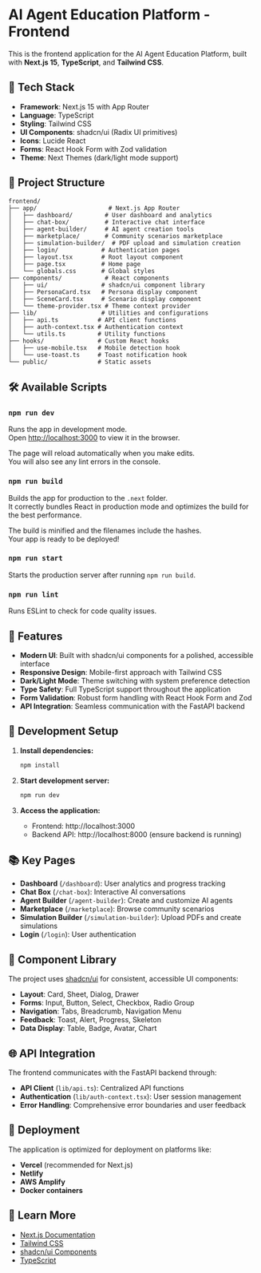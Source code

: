 # AI Agent Education Platform - Frontend

This is the frontend application for the AI Agent Education Platform, built with **Next.js 15**, **TypeScript**, and **Tailwind CSS**.

## 🚀 Tech Stack

- **Framework**: Next.js 15 with App Router
- **Language**: TypeScript
- **Styling**: Tailwind CSS
- **UI Components**: shadcn/ui (Radix UI primitives)
- **Icons**: Lucide React
- **Forms**: React Hook Form with Zod validation
- **Theme**: Next Themes (dark/light mode support)

## 📁 Project Structure

```
frontend/
├── app/                    # Next.js App Router
│   ├── dashboard/         # User dashboard and analytics
│   ├── chat-box/          # Interactive chat interface
│   ├── agent-builder/     # AI agent creation tools
│   ├── marketplace/       # Community scenarios marketplace
│   ├── simulation-builder/  # PDF upload and simulation creation
│   ├── login/            # Authentication pages
│   ├── layout.tsx        # Root layout component
│   ├── page.tsx          # Home page
│   └── globals.css       # Global styles
├── components/            # React components
│   ├── ui/               # shadcn/ui component library
│   ├── PersonaCard.tsx   # Persona display component
│   ├── SceneCard.tsx     # Scenario display component
│   └── theme-provider.tsx # Theme context provider
├── lib/                  # Utilities and configurations
│   ├── api.ts           # API client functions
│   ├── auth-context.tsx # Authentication context
│   └── utils.ts         # Utility functions
├── hooks/               # Custom React hooks
│   ├── use-mobile.tsx   # Mobile detection hook
│   └── use-toast.ts     # Toast notification hook
└── public/              # Static assets
```

## 🛠️ Available Scripts

### `npm run dev`

Runs the app in development mode.\
Open [http://localhost:3000](http://localhost:3000) to view it in the browser.

The page will reload automatically when you make edits.\
You will also see any lint errors in the console.

### `npm run build`

Builds the app for production to the `.next` folder.\
It correctly bundles React in production mode and optimizes the build for the best performance.

The build is minified and the filenames include the hashes.\
Your app is ready to be deployed!

### `npm run start`

Starts the production server after running `npm run build`.

### `npm run lint`

Runs ESLint to check for code quality issues.

## 🎨 Features

- **Modern UI**: Built with shadcn/ui components for a polished, accessible interface
- **Responsive Design**: Mobile-first approach with Tailwind CSS
- **Dark/Light Mode**: Theme switching with system preference detection
- **Type Safety**: Full TypeScript support throughout the application
- **Form Validation**: Robust form handling with React Hook Form and Zod
- **API Integration**: Seamless communication with the FastAPI backend

## 🔧 Development Setup

1. **Install dependencies:**
   ```bash
   npm install
   ```

2. **Start development server:**
   ```bash
   npm run dev
   ```

3. **Access the application:**
   - Frontend: http://localhost:3000
   - Backend API: http://localhost:8000 (ensure backend is running)

## 📚 Key Pages

- **Dashboard** (`/dashboard`): User analytics and progress tracking
- **Chat Box** (`/chat-box`): Interactive AI conversations
- **Agent Builder** (`/agent-builder`): Create and customize AI agents
- **Marketplace** (`/marketplace`): Browse community scenarios
- **Simulation Builder** (`/simulation-builder`): Upload PDFs and create simulations
- **Login** (`/login`): User authentication

## 🎯 Component Library

The project uses [shadcn/ui](https://ui.shadcn.com/) for consistent, accessible UI components:

- **Layout**: Card, Sheet, Dialog, Drawer
- **Forms**: Input, Button, Select, Checkbox, Radio Group
- **Navigation**: Tabs, Breadcrumb, Navigation Menu
- **Feedback**: Toast, Alert, Progress, Skeleton
- **Data Display**: Table, Badge, Avatar, Chart

## 🌐 API Integration

The frontend communicates with the FastAPI backend through:

- **API Client** (`lib/api.ts`): Centralized API functions
- **Authentication** (`lib/auth-context.tsx`): User session management
- **Error Handling**: Comprehensive error boundaries and user feedback

## 🚀 Deployment

The application is optimized for deployment on platforms like:

- **Vercel** (recommended for Next.js)
- **Netlify**
- **AWS Amplify**
- **Docker containers**

## 📖 Learn More

- [Next.js Documentation](https://nextjs.org/docs)
- [Tailwind CSS](https://tailwindcss.com/docs)
- [shadcn/ui Components](https://ui.shadcn.com/)
- [TypeScript](https://www.typescriptlang.org/docs/)